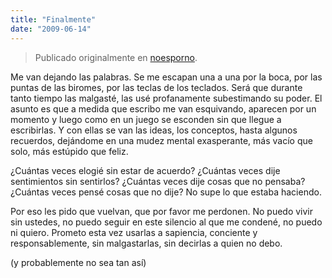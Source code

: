 ```yaml
---
title: "Finalmente"
date: "2009-06-14"
---
```


> Publicado originalmente en [noesporno](/noesporno).

Me van dejando las palabras. Se me escapan una a una por la boca, por las puntas de las biromes, por las teclas de los teclados. Será que durante tanto tiempo las malgasté, las usé profanamente subestimando su poder. El asunto es que a medida que escribo me van esquivando, aparecen por un momento y luego como en un juego se esconden sin que llegue a escribirlas. Y con ellas se van las ideas, los conceptos, hasta algunos recuerdos, dejándome en una mudez mental exasperante, más vacío que solo, más estúpido que feliz.

¿Cuántas veces elogié sin estar de acuerdo? ¿Cuántas veces dije sentimientos sin sentirlos? ¿Cuántas veces dije cosas que no pensaba? ¿Cuántas veces pensé cosas que no dije? No supe lo que estaba haciendo.

Por eso les pido que vuelvan, que por favor me perdonen. No puedo vivir sin ustedes, no puedo seguir en este silencio al que me condené, no puedo ni quiero. Prometo esta vez usarlas a sapiencia, conciente y responsablemente, sin malgastarlas, sin decirlas a quien no debo.

(y probablemente no sea tan así)